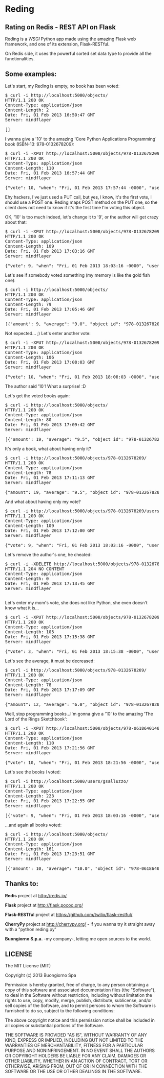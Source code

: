 Reding
======

Rating on Redis - REST API on Flask
-----------------------------------

Reding is a *WSGI* Python app made using the amazing Flask web framework, and one of its extension, Flask-RESTful.

On Redis side, it uses the powerful sorted set data type to provide all the functionalities.


Some examples:
--------------

Let's start, my Reding is empty, no book has been voted:
<pre>
$ curl -i http://localhost:5000/objects/
HTTP/1.1 200 OK
Content-Type: application/json
Content-Length: 2
Date: Fri, 01 Feb 2013 16:50:47 GMT
Server: mindflayer

[]
</pre>

I wanna give a '10' to the amazing 'Core Python Applications Programming' book (ISBN-13: 978-0132678209):
<pre>
$ curl -i -XPUT http://localhost:5000/objects/978-0132678209/users/gsalluzzo/?vote=10
HTTP/1.1 200 OK
Content-Type: application/json
Content-Length: 110
Date: Fri, 01 Feb 2013 16:57:44 GMT
Server: mindflayer

{"vote": 10, "when": "Fri, 01 Feb 2013 17:57:44 -0000", "user_id": "gsalluzzo", "object_id": "978-0132678209"}
</pre>
Ehy hackers, I've just used a PUT call, but yes, I know, it's the first vote, I should use a POST one. Reding maps POST method on the PUT one, so the client does not need to know if it's the first time I'm voting this object.

OK, '10' is too much indeed, let's change it to '9', or the author will get crazy about that:
<pre>
$ curl -i -XPUT http://localhost:5000/objects/978-0132678209/users/gsalluzzo/?vote=9
HTTP/1.1 200 OK
Content-Type: application/json
Content-Length: 109
Date: Fri, 01 Feb 2013 17:03:16 GMT
Server: mindflayer

{"vote": 9, "when": "Fri, 01 Feb 2013 18:03:16 -0000", "user_id": "gsalluzzo", "object_id": "978-0132678209"}
</pre>

Let's see if somebody voted something (my memory is like the gold fish one):
<pre>
$ curl -i http://localhost:5000/objects/
HTTP/1.1 200 OK
Content-Type: application/json
Content-Length: 79
Date: Fri, 01 Feb 2013 17:05:46 GMT
Server: mindflayer

[{"amount": 9, "average": "9.0", "object_id": "978-0132678209", "votes_no": 1}]
</pre>

Not expected... ;) Let's enter another vote:
<pre>
$ curl -i -XPUT http://localhost:5000/objects/978-0132678209/users/wchun/?vote=10
HTTP/1.1 200 OK
Content-Type: application/json
Content-Length: 106
Date: Fri, 01 Feb 2013 17:08:03 GMT
Server: mindflayer

{"vote": 10, "when": "Fri, 01 Feb 2013 18:08:03 -0000", "user_id": "wchun", "object_id": "978-0132678209"}
</pre>
The author said '10'! What a surprise! :D

Let's get the voted books again:
<pre>
$ curl -i http://localhost:5000/objects/
HTTP/1.1 200 OK
Content-Type: application/json
Content-Length: 80
Date: Fri, 01 Feb 2013 17:09:42 GMT
Server: mindflayer

[{"amount": 19, "average": "9.5", "object_id": "978-0132678209", "votes_no": 2}]
</pre>

It's only a book, what about having only it?
<pre>
$ curl -i http://localhost:5000/objects/978-0132678209/
HTTP/1.1 200 OK
Content-Type: application/json
Content-Length: 78
Date: Fri, 01 Feb 2013 17:11:13 GMT
Server: mindflayer

{"amount": 19, "average": "9.5", "object_id": "978-0132678209", "votes_no": 2}
</pre>

And what about having only my vote?
<pre>
$ curl -i http://localhost:5000/objects/978-0132678209/users/gsalluzzo/
HTTP/1.1 200 OK
Content-Type: application/json
Content-Length: 109
Date: Fri, 01 Feb 2013 17:12:00 GMT
Server: mindflayer

{"vote": 9, "when": "Fri, 01 Feb 2013 18:03:16 -0000", "user_id": "gsalluzzo", "object_id": "978-0132678209"}
</pre>

Let's remove the author's one, he cheated:
<pre>
$ curl -i -XDELETE http://localhost:5000/objects/978-0132678209/users/wchun/
HTTP/1.1 204 NO CONTENT
Content-Type: application/json
Content-Length: 0
Date: Fri, 01 Feb 2013 17:13:45 GMT
Server: mindflayer

</pre>

Let's enter my mom's vote, she does not like Python, she even doesn't know what it is...
<pre>
$ curl -i -XPUT http://localhost:5000/objects/978-0132678209/users/mymom/?vote=3
HTTP/1.1 200 OK
Content-Type: application/json
Content-Length: 105
Date: Fri, 01 Feb 2013 17:15:38 GMT
Server: mindflayer

{"vote": 3, "when": "Fri, 01 Feb 2013 18:15:38 -0000", "user_id": "mymom", "object_id": "978-0132678209"}
</pre>

Let's see the average, it must be decreased:
<pre>
$ curl -i http://localhost:5000/objects/978-0132678209/
HTTP/1.1 200 OK
Content-Type: application/json
Content-Length: 78
Date: Fri, 01 Feb 2013 17:17:09 GMT
Server: mindflayer

{"amount": 12, "average": "6.0", "object_id": "978-0132678209", "votes_no": 2}
</pre>

Well, stop programming books...I'm gonna give a '10' to the amazing 'The Lord of the Rings Sketchbook':
<pre>
$ curl -i -XPUT http://localhost:5000/objects/978-0618640140/users/gsalluzzo/?vote=10
HTTP/1.1 200 OK
Content-Type: application/json
Content-Length: 110
Date: Fri, 01 Feb 2013 17:21:56 GMT
Server: mindflayer

{"vote": 10, "when": "Fri, 01 Feb 2013 18:21:56 -0000", "user_id": "gsalluzzo", "object_id": "978-0618640140"}
</pre>

Let's see the books I voted:
<pre>
$ curl -i http://localhost:5000/users/gsalluzzo/
HTTP/1.1 200 OK
Content-Type: application/json
Content-Length: 223
Date: Fri, 01 Feb 2013 17:22:55 GMT
Server: mindflayer

[{"vote": 9, "when": "Fri, 01 Feb 2013 18:03:16 -0000", "user_id": "gsalluzzo", "object_id": "978-0132678209"}, {"vote": 10, "when": "Fri, 01 Feb 2013 18:21:56 -0000", "user_id": "gsalluzzo", "object_id": "978-0618640140"}]
</pre>

...and again all books voted:
<pre>
$ curl -i http://localhost:5000/objects/
HTTP/1.1 200 OK
Content-Type: application/json
Content-Length: 161
Date: Fri, 01 Feb 2013 17:23:51 GMT
Server: mindflayer

[{"amount": 10, "average": "10.0", "object_id": "978-0618640140", "votes_no": 1}, {"amount": 12, "average": "6.0", "object_id": "978-0132678209", "votes_no": 2}]
</pre>


Thanks to:
----------

**Redis** project at http://redis.io/

**Flask** project at http://flask.pocoo.org/

**Flask-RESTful** project at https://github.com/twilio/flask-restful/

**CherryPy** project at http://cherrypy.org/ - if you wanna try it straight away with a "python reding.py"

**Buongiorno S.p.a.** -my company-, letting me open sources to the world.


LICENSE
-------

The MIT License (MIT)

Copyright (c) 2013 Buongiorno Spa

Permission is hereby granted, free of charge, to any person obtaining a copy of this software and associated documentation files (the "Software"), to deal in the Software without restriction, including without limitation the rights to use, copy, modify, merge, publish, distribute, sublicense, and/or sell copies of the Software, and to permit persons to whom the Software is furnished to do so, subject to the following conditions:

The above copyright notice and this permission notice shall be included in all copies or substantial portions of the Software.

THE SOFTWARE IS PROVIDED "AS IS", WITHOUT WARRANTY OF ANY KIND, EXPRESS OR IMPLIED, INCLUDING BUT NOT LIMITED TO THE WARRANTIES OF MERCHANTABILITY, FITNESS FOR A PARTICULAR PURPOSE AND NONINFRINGEMENT. IN NO EVENT SHALL THE AUTHORS OR COPYRIGHT HOLDERS BE LIABLE FOR ANY CLAIM, DAMAGES OR OTHER LIABILITY, WHETHER IN AN ACTION OF CONTRACT, TORT OR OTHERWISE, ARISING FROM, OUT OF OR IN CONNECTION WITH THE SOFTWARE OR THE USE OR OTHER DEALINGS IN THE SOFTWARE.
